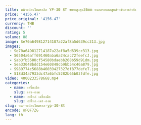 ```yaml
---
title: หน้าแปลนไฮดรอลิก YP-30 8T ขยายสูงสุด36mm หนากระบอกสูบสำหรับการกำจัด
price: '4156.47'
price_original: '4156.47'
currency: THB
discount: ''
rating: 5
volume: 88
image: Se70a649812714187a22af8a5d639cc313.jpg
images:
  - Se70a649812714187a22af8a5d639cc313.jpg
  - S6504a6aff691460aba6a24cac72feefcJ.jpg
  - Sab3fb5500cf54580bdaebb268b59d91dm.jpg
  - Sea33048bdd154e60848cb9bb54c46a879.jpg
  - S989774c5688b46039427327df877defeT.jpg
  - S18d34a7933dc47a6bfc5282b65b03fdfe.jpg
video: 4000233578668.mp4
categories:
  - name: เครื่องมือ
    slug: เคร-องม
  - name: อะไหล่ เครื่องมือ
    slug: อะไหล-เคร-องม
slug: หน-าแปลนไฮดรอล-yp-30-8t
encode: oFQF7ZG
lang: th
---
```

  